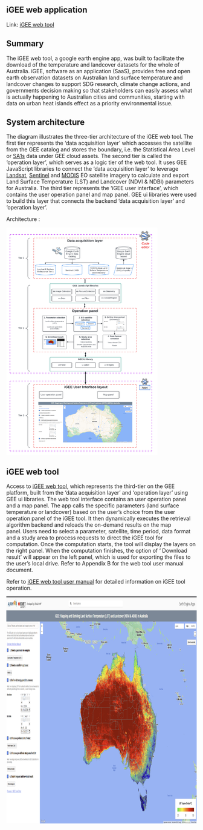 ## iGEE web application 
Link: [iGEE web tool](http://www.gisonmeta.com)

## Summary 
The iGEE web tool, a google earth engine app, was built to facilitate the download of the temperature and landcover datasets for the whole of Australia. iGEE, software as an application (SaaS), provides free and open earth observation datasets on Australian land surface temperature and landcover changes to support SDG research, climate change actions, and governments decision making so that stakeholders can easily assess what is actually happening to Australian cities and communities, starting with data on urban heat islands effect as a priority environmental issue.  

## System architecture 
The diagram illustrates the three-tier architecture of the iGEE web tool. The first tier represents the ‘data acquisition layer’ which accesses the satellite from the GEE catalog and stores the boundary, i.e. the Statistical Area Level or [SA1s](https://www.abs.gov.au/statistics/standards/australian-statistical-geography-standard-asgs-edition-3/jul2021-jun2026/main-structure-and-greater-capital-city-statistical-areas/statistical-area-level-1) data under GEE cloud assets. The second tier is called the ‘operation layer’, which serves as a logic tier of the web tool. It uses GEE JavaScript libraries to connect the ‘data acquisition layer’ to leverage [Landsat](https://developers.google.com/earth-engine/datasets/catalog/LANDSAT_LC08_C02_T1_L2), [Sentinel](https://developers.google.com/earth-engine/datasets/catalog/COPERNICUS_S2_SR) and [MODIS](https://developers.google.com/earth-engine/datasets/catalog/MODIS_061_MYD11A2) EO satellite imagery to calculate and export Land Surface Temperature (LST) and Landcover (NDVI & NDBI) parameters for Australia. The third tier represents the ‘iGEE user interface’, which contains the user operation panel and map panel. GEE ui libraries were used to build this layer that connects the backend ‘data acquisition layer’ and ‘operation layer’.

Architecture :

<img width="400" height="600" alt="image" src="https://github.com/IGEE-IHVI/iGEE-app/blob/main/iGEE_system_architecture.png">

## iGEE web tool

Access to [iGEE web tool](http://www.gisonmeta.com), which represents the third-tier on the GEE platform, built from the ‘data acquisition layer’ and ‘operation layer’ using GEE ui libraries. The web tool interface contains an user operation panel and a map panel. The app calls the specific parameters (land surface temperature or landcover) based on the user’s choice from the user operation panel of the iGEE tool. It then dynamically executes the retrieval algorithm backend and reloads the on-demand results on the map panel. Users need to select a parameter, satellite, time period, data format and a study area to process requests to direct the iGEE tool for computation. Once the computation starts, the tool will display the layers on the right panel. When the computation finishes, the option of ‘ Download result’ will appear on the left panel, which is used for exporting the files to the user’s local drive. Refer to Appendix B for the web tool user manual document. 

Refer to [iGEE web tool user manual](https://github.com/IGEE-IHVI/iGEE-app/blob/main/iGEE%20web%20tool%20user%20manual.pdf) for detailed information on iGEE tool operation. 

<img width="100%" height="600" alt="image" src="https://github.com/IGEE-IHVI/iGEE-app/blob/main/iGEE%20web%20tool%20example.png">

